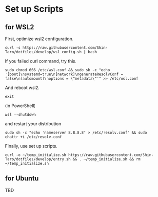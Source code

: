 # Set up Scripts

## for WSL2

First, optimize wsl2 configuration.

```
curl -s https://raw.githubusercontent.com/Shin-Taro/dotfiles/develop/wsl_config.sh | bash
```

If you failed curl command, try this.

```
sudo chmod 666 /etc/wsl.conf && sudo sh -c "echo '[boot]\nsystemd=true\n[network]\ngenerateResolvConf = false\n[automount]\noptions = \"metadata\"'" >> /etc/wsl.conf
```

And reboot wsl2.

```
exit
```

(in PowerShell)

```
wsl --shutdown
```

and restart your distribution

```
sudo sh -c "echo 'nameserver 8.8.8.8' > /etc/resolv.conf" && sudo chattr +i /etc/resolv.conf
```

Finally, use set up scripts.

```
curl -o ~/temp_initialize.sh https://raw.githubusercontent.com/Shin-Taro/dotfiles/develop/entry.sh && . ~/temp_initialize.sh && rm ~/temp_initialize.sh
```

## for Ubuntu

TBD
